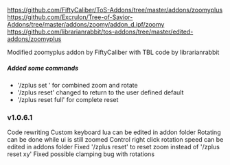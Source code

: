 https://github.com/FiftyCaliber/ToS-Addons/tree/master/addons/zoomyplus
https://github.com/Excrulon/Tree-of-Savior-Addons/tree/master/addons/zoomy/addon_d.ipf/zoomy
https://github.com/librarianrabbit/tos-addons/tree/master/edited-addons/zoomyplus

Modified zoomyplus addon by FiftyCaliber with TBL code by librarianrabbit

##### Added some commands

* '/zplus set <zoom> <x> <y>' for combined zoom and rotate
* '/zplus reset' changed to return to the user defined default
* '/zplus reset full' for complete reset


### v1.0.6.1
Code rewriting
Custom keyboard lua can be edited in addon folder
Rotating can be done while ui is still zoomed
Control right click rotation speed can be edited in addons folder
Fixed '/zplus reset' to reset zoom instead of '/zplus reset xy'
Fixed possible clamping bug with rotations